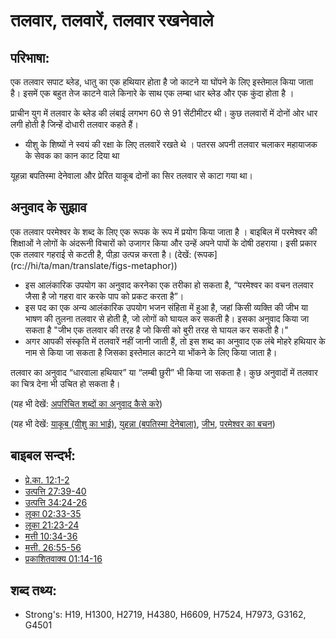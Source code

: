 # तलवार, तलवारें, तलवार रखनेवाले #

## परिभाषा: ##

एक तलवार सपाट ब्लेड, धातु का एक हथियार होता है जो काटने या घोंपने के लिए इस्तेमाल किया जाता है। इसमें एक बहुत तेज काटने वाले किनारे के साथ एक लम्बा धार ब्लेड और एक कुंदा होता है ।

प्राचीन युग में तलवार के ब्लेड की लंबाई लगभग 60 से 91 सेंटीमीटर थी।
कुछ तलवारों में दोनों ओर धार लगी होती है जिन्हें दोधारी तलवार कहते हैं।

* यीशु के शिष्यों ने स्वयं की रक्षा के लिए तलवारें रखते थे । पतरस अपनी तलवार चलाकर महायाजक के सेवक का कान काट दिया था

यूहन्ना बपतिस्मा देनेवाला और प्रेरित याकूब दोनों का सिर तलवार से काटा गया था।

## अनुवाद के सुझाव ##

एक तलवार परमेश्वर के शब्द के लिए एक रूपक के रूप में प्रयोग किया जाता है । बाइबिल में परमेश्वर की शिक्षाओं ने लोगों के अंदरूनी विचारों को उजागर किया और उन्हें अपने पापों के दोषी ठहराया। इसी प्रकार एक तलवार गहराई से कटती है, पीड़ा उत्पन्न करता है। (देखें: (रूपक](rc://hi/ta/man/translate/figs-metaphor))

* इस आलंकारिक उपयोग का अनुवाद करनेका एक तरीका हो सकता है, “परमेश्वर का वचन तलवार जैसा है जो गहरा वार करके पाप को प्रकट करता है”।
* इस पद का एक अन्य आलंकारिक उपयोग भजन संहिता में हुआ है, जहां किसी व्यक्ति की जीभ या भाषण की तुलना तलवार से होती है, जो लोगों को घायल कर सकती है। इसका अनुवाद किया जा सकता है "जीभ एक तलवार की तरह है जो किसी को बुरी तरह से घायल कर सकती है।"
* अगर आपकी संस्कृति में तलवारें नहीं जानी जाती हैं, तो इस शब्द का अनुवाद एक लंबे मोहरे हथियार के नाम से किया जा सकता है जिसका इस्तेमाल काटने या भोंकने के लिए किया जाता है।

तलवार का अनुवाद “धारवाला हथियार” या “लम्बी छुरी” भी किया जा सकता है। कुछ अनुवादों में तलवार का चित्र देना भी उचित हो सकता है। 

(यह भी देखें: [अपरिचित शब्दों का अनुवाद कैसे करे](rc://hi/ta/man/translate/translate-unknown))

(यह भी देखें: [याकूब (यीशु का भाई)](../names/jamesbrotherofjesus.md), [युहन्ना (बपतिस्मा देनेबाला)](../names/johnthebaptist.md), [जीभ](../other/tongue.md), [परमेश्वर का बचन](../kt/wordofgod.md))

## बाइबल सन्दर्भ: ##

* [प्रे.का. 12:1-2](rc://hi/tn/help/act/12/01)
* [उत्पत्ति 27:39-40](rc://hi/tn/help/gen/27/39)
* [उत्पत्ति 34:24-26](rc://hi/tn/help/gen/34/24)
* [लूका 02:33-35](rc://hi/tn/help/luk/02/33)
* [लूका 21:23-24](rc://hi/tn/help/luk/21/23)
* [मत्ती 10:34-36](rc://hi/tn/help/mat/10/34)
* [मत्ती. 26:55-56](rc://hi/tn/help/mat/26/55)
* [प्रकाशितवाक्य 01:14-16](rc://hi/tn/help/rev/01/14)

## शब्द तथ्य: ##

* Strong's: H19, H1300, H2719, H4380, H6609, H7524, H7973, G3162, G4501
